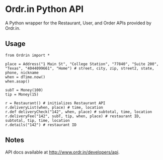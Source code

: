 Ordr.in Python API
======================

A Python wrapper for the Restaurant, User, and Order APIs provided by Ordr.in.

Usage
-----
	from Ordrin import *
	
	place = Address("1 Main St", "College Station", "77840", "Suite 200", "Texas", "4044099661", "Home") # street, city, zip, street2, state, phone, nickname
	when = dTime.now()
	when.asap()
	
	subT = Money(100)
	tip = Money(15)
	
	r = Restaurant() # initializes Restaurant API
	r.deliveryList(when, place) # time, location
	r.def deliveryCheck("142", when, place) # subtotal, time, location
	r.deliveryFee("142", subT, tip, when, place) # restaurant ID, subtotal, tip, time, location
	r.details("142") # restaurant ID
       
Notes
----- 
API docs available at http://www.ordr.in/developers/api.